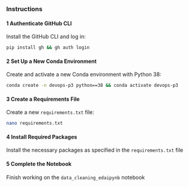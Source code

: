 ### Instructions

#### 1 Authenticate GitHub CLI
Install the GitHub CLI and log in:
```bash
pip install gh && gh auth login
```

#### 2 Set Up a New Conda Environment
Create and activate a new Conda environment with Python 38:
```bash
conda create -n devops-p3 python==38 && conda activate devops-p3
```

#### 3 Create a Requirements File
Create a new `requirements.txt` file:
```bash
nano requirements.txt
```

#### 4 Install Required Packages
Install the necessary packages as specified in the `requirements.txt` file

#### 5 Complete the Notebook
Finish working on the `data_cleaning_edaipynb` notebook